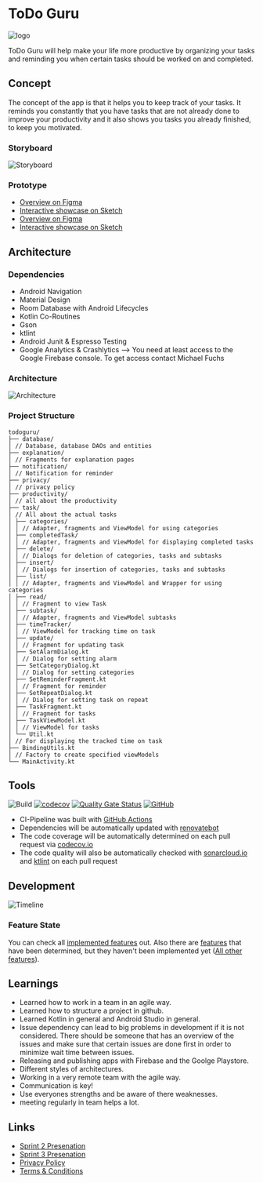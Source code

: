 # ToDo Guru
![logo](assets/logo.png)

ToDo Guru will help make your life more productive by organizing your tasks and reminding you when certain tasks should be worked on and completed.


## Concept
The concept of the app is that it helps you to keep track of your tasks. It reminds you constantly that you have tasks that are not already done to improve your productivity and it also shows you tasks you already finished, to keep you motivated.

### Storyboard
![Storyboard](assets/storyboard.png)
### Prototype
* [Overview on Figma](https://www.figma.com/file/XoVCNBGzGf3GtRMCQAQIDV/prototype?node-id=0%3A1)
* [Interactive showcase on Sketch](https://www.figma.com/proto/XoVCNBGzGf3GtRMCQAQIDV/prototype?node-id=0%3A1823&scaling=min-zoom)
* [Overview on Figma](https://www.sketch.com/s/b24594e7-bbed-4fd7-af92-4ea9c37969a1)
* [Interactive showcase on Sketch](https://www.sketch.com/s/b24594e7-bbed-4fd7-af92-4ea9c37969a1/a/QqywbY/play)


## Architecture
### Dependencies
* Android Navigation 
* Material Design
* Room Database with Android Lifecycles
* Kotlin Co-Routines
* Gson
* ktlint
* Android Junit & Espresso Testing
* Google Analytics & Crashlytics --> You need at least access to the Google Firebase console. To get access contact Michael Fuchs

### Architecture
![Architecture](assets/architecture.png)

### Project Structure
```
todoguru/
├── database/
│ // Database, database DAOs and entities
├── explanation/
│ // Fragments for explanation pages
├── notification/
│ // Notification for reminder
├── privacy/
│ // privacy policy
├── productivity/
│ // all about the productivity
├── task/
│ // All about the actual tasks
│ ├── categories/
│ │ // Adapter, fragments and ViewModel for using categories
│ ├── completedTask/
│ │ // Adapter, fragments and ViewModel for displaying completed tasks
│ ├── delete/
│ │ // Dialogs for deletion of categories, tasks and subtasks
│ ├── insert/
│ │ // Dialogs for insertion of categories, tasks and subtasks
│ ├── list/
│ │ // Adapter, fragments and ViewModel and Wrapper for using categories
│ ├── read/
│ │ // Fragment to view Task
│ ├── subtask/
│ │ // Adapter, fragments and ViewModel subtasks
│ ├── timeTracker/
│ │ // ViewModel for tracking time on task
│ ├── update/
│ │ // Fragment for updating task
│ ├── SetAlarmDialog.kt
│ │ // Dialog for setting alarm
│ ├── SetCategoryDialog.kt
│ │ // Dialog for setting categories
│ ├── SetReminderFragment.kt
│ │ // Fragment for reminder
│ ├── SetRepeatDialog.kt
│ │ // Dialog for setting task on repeat
│ ├── TaskFragment.kt
│ │ // Fragment for tasks
│ ├── TaskViewModel.kt
│ │ // ViewModel for tasks
│ └── Util.kt
│ // For displaying the tracked time on task
├── BindingUtils.kt
│ // Factory to create specified viewModels
└── MainActivity.kt

```

## Tools
![Build](https://github.com/mobileappdevhm20/team-project-team_4/workflows/Build/badge.svg) [![codecov](https://codecov.io/gh/mobileappdevhm20/team-project-team_4/branch/master/graph/badge.svg)](https://codecov.io/gh/mobileappdevhm20/team-project-team_4) [![Quality Gate Status](https://sonarcloud.io/api/project_badges/measure?project=mobileappdevhm20_team-project-team_4&metric=alert_status)](https://sonarcloud.io/dashboard?id=mobileappdevhm20_team-project-team_4) [![GitHub](https://img.shields.io/github/license/mobileappdevhm20/team-project-team_4)](https://github.com/mobileappdevhm20/team-project-team_4/blob/master/LICENSE)
* CI-Pipeline was built with [GitHub Actions](https://github.com/mobileappdevhm20/team-project-team_4/actions)
* Dependencies will be automatically updated with [renovatebot](https://app.renovatebot.com/dashboard#github/mobileappdevhm20/team-project-team_4)
* The code coverage will be automatically determined on each pull request via [codecov.io](https://codecov.io/gh/mobileappdevhm20/team-project-team_4)
* The code quality will also be automatically checked with [sonarcloud.io](https://sonarcloud.io/organizations/mobileappdevhm20/projects) and [ktlint](https://github.com/pinterest/ktlint) on each pull request


## Development
![Timeline](assets/timeline.png)

### Feature State
You can check all [implemented features](https://github.com/mobileappdevhm20/team-project-team_4/issues?q=is%3Aissue+is%3Aclosed) out. Also there are [features](https://github.com/mobileappdevhm20/team-project-team_4/wiki/Use-Cases) that have been determined, but they haven't been implemented yet ([All other features](https://github.com/mobileappdevhm20/team-project-team_4/issues)).

## Learnings
* Learned how to work in a team in an agile way.
* Learned how to structure a project in github.
* Learned Kotlin in general and Android Studio in general.
* Issue dependency can lead to big problems in development if it is not considered. There should be someone that has an overview of the issues and make sure that certain issues are done first in order to minimize wait time between issues.
* Releasing and publishing apps with Firebase and the Goolge Playstore.
* Different styles of architectures.
* Working in a very remote team with the agile way.
* Communication is key!
* Use everyones strengths and be aware of there weaknesses.
* meeting regularly in team helps a lot.


## Links
* [Sprint 2 Presenation](https://docs.google.com/presentation/d/1onptqqwC0zfsclfpvAKzEf4_YOFf-ZvH7bKNGJNikvA/edit?usp=sharing)
* [Sprint 3 Presenation](https://docs.google.com/presentation/d/1HmiV4ydcXIB96d2ua-lohfKKjHxyVI61lJSczTgyQ7w/edit?usp=sharing)
* [Privacy Policy](privacy.html)
* [Terms & Conditions](terms_and_condition.html)
